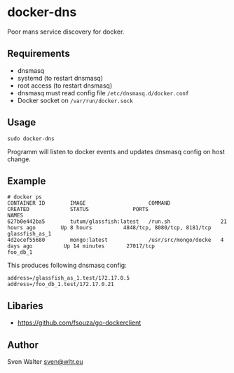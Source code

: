 docker-dns
==========

Poor mans service discovery for docker.

Requirements
------------

 * dnsmasq
 * systemd (to restart dnsmasq)
 * root access (to restart dnsmasq)
 * dnsmasq must read config file `/etc/dnsmasq.d/docker.conf`
 * Docker socket on `/var/run/docker.sock`

Usage
-----

    sudo docker-dns

Programm will listen to docker events and updates dnsmasq config on host change.

Example
-------

    # docker ps
    CONTAINER ID        IMAGE                    COMMAND                CREATED             STATUS              PORTS                          NAMES
	627b0e442ba5        tutum/glassfish:latest   /run.sh                21 hours ago        Up 8 hours          4848/tcp, 8080/tcp, 8181/tcp   glassfish_as_1
	4d2ecef55680        mongo:latest             /usr/src/mongo/docke   4 days ago          Up 14 minutes       27017/tcp                      foo_db_1

This produces following dnsmasq config:

    address=/glassfish_as_1.test/172.17.0.5
    address=/foo_db_1.test/172.17.0.21


Libaries
--------

 * https://github.com/fsouza/go-dockerclient


Author
------

Sven Walter <sven@wltr.eu>
